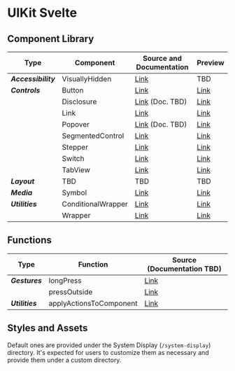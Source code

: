 # UIKit Svelte

<!-- TEMPORARY -->
## Component Library

| Type                | Component          | Source and Documentation                                  | Preview                                                                         |
| ------------------- | ------------------ | --------------------------------------------------------- | ------------------------------------------------------------------------------- |
| ***Accessibility*** | VisuallyHidden     | [Link](src/lib/components/accessibility/VisuallyHidden)   | TBD                                                                             |
| ***Controls***      | Button             | [Link](src/lib/components/controls/Button)                | [Link](https://stuymedova-uikit-svelte.vercel.app/controls/button)              |
|                     | Disclosure         | [Link](src/lib/components/controls/Disclosure) (Doc. TBD) | [Link](https://stuymedova-uikit-svelte.vercel.app/controls/disclosure)          |
|                     | Link               | [Link](src/lib/components/controls/Link)                  | [Link](https://stuymedova-uikit-svelte.vercel.app/controls/link)                |
|                     | Popover            | [Link](src/lib/components/controls/Popover) (Doc. TBD)    | [Link](https://stuymedova-uikit-svelte.vercel.app/controls/popover)             |
|                     | SegmentedControl   | [Link](src/lib/components/controls/SegmentedControl)      | [Link](https://stuymedova-uikit-svelte.vercel.app/controls/segmented-control)   |
|                     | Stepper            | [Link](src/lib/components/controls/Stepper)               | [Link](https://stuymedova-uikit-svelte.vercel.app/controls/stepper)             |
|                     | Switch             | [Link](src/lib/components/controls/Switch)                | [Link](https://stuymedova-uikit-svelte.vercel.app/controls/switch)              |
|                     | TabView            | [Link](src/lib/components/controls/TabView)               | [Link](https://stuymedova-uikit-svelte.vercel.app/controls/tab-view)            |
| ***Layout***        | TBD                | TBD                                                       | TBD                                                                             |
| ***Media***         | Symbol             | [Link](src/lib/components/media/Symbol)                   | [Link](https://stuymedova-uikit-svelte.vercel.app/controls/symbol)              |
| ***Utilities***     | ConditionalWrapper | [Link](src/lib/components/utilities/ConditionalWrapper)   | [Link](https://stuymedova-uikit-svelte.vercel.app/controls/conditional-wrapper) |
|                     | Wrapper            | [Link](src/lib/components/utilities/Wrapper)              | [Link](https://stuymedova-uikit-svelte.vercel.app/controls/wrapper)             |

## Functions

| Type            | Function                | Source (Documentation TBD)                                  |
| --------------- | ----------------------- | ----------------------------------------------------------- |
| ***Gestures***  | longPress               | [Link](src/lib/functions/gestures/longPress)                |
|                 | pressOutside            | [Link](src/lib/functions/gestures/pressOutside)             |
| ***Utilities*** | applyActionsToComponent | [Link](src/lib/functions/utilities/applyActionsToComponent) |

## Styles and Assets

Default ones are provided under the System Display (`/system-display`) directory. It's expected for users to customize them as necessary and provide them under a custom directory.
<!-- END TEMPORARY -->


<!-- UIKit Component Library provides views, controls, and layout structures for declaring your app’s user interface, as well as utility functions to augment their behaviour. It comes with fully customizable styles, a built-in accessibility support, and conforms to [standards]. This makes UIKit great tool to integrate with your software product.

Additional material, which includes a high-level view of concepts that went into developing this library, as well additional guides and resources, such as one on accessibility, will be released shortly. -->

<!-- Description (option to skip to the Installation and Usage segment)

**Design**

Description, link to Figma

**Development**

Optimized for usability.

Description

## Component Library

List of components, with descriptions and links to each component's README.

## Customizing behaviour & appearance

Allows to customize and extend behaviour and appearance of components. How to do it?

## Extending the library

Extend the library with a component that fits your application best. / Compose custom components by combining built-in components with the custom ones you create, or by making them entirely on your own. 

[This template/these instructions] provide(-s) a starting point for creating your component.

- …
- Adjust appearance characteristics
- Respond to user interactions
- Add accessibility features (Consult https://www.w3.org/TR/wai-aria-practices/ for best practices. The World Wide Web Consortium (W3C) is the main international standards organization for the World Wide Web.)

## Installation and Usage

**Installation**

To add a component to a Svelte/SvelteKit project, run:

```shell
npm install uikit-svelte
```

**Usage**

Import stylesheet (or use your own)
Import components

Use according to the each components' corresponding instructions.

For usage instructions refer each component's corresponding guide:

Button
...

-->